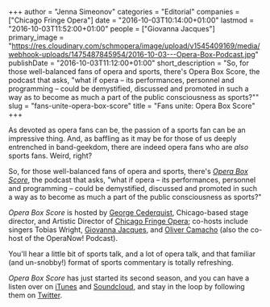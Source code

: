 +++
author = "Jenna Simeonov"
categories = "Editorial"
companies = ["Chicago Fringe Opera"]
date = "2016-10-03T10:14:00+01:00"
lastmod = "2016-10-03T11:52:00+01:00"
people = ["Giovanna Jacques"]
primary_image = "https://res.cloudinary.com/schmopera/image/upload/v1545409169/media/webhook-uploads/1475487845954/2016-10-03---Opera-Box-Podcast.jpg"
publishDate = "2016-10-03T11:12:00+01:00"
short_description = "So, for those well-balanced fans of opera and sports, there&#039;s Opera Box Score, the podcast that asks, &quot;what if opera – its performances, personnel and programming – could be demystified, discussed and promoted in such a way as to become as much a part of the public consciousness as sports?&quot;"
slug = "fans-unite-opera-box-score"
title = "Fans unite: Opera Box Score"
+++

As devoted as opera fans can be, the passion of a sports fan can be an impressive thing. And, as baffling as it may be for those of us deeply entrenched in band-geekdom, there are indeed opera fans who are *also* sports fans. Weird, right?

So, for those well-balanced fans of opera and sports, there's [*Opera Box Score*](http://www.operaboxscore.com/the-pitch/), the podcast that asks, "what if opera – its performances, personnel and programming – could be demystified, discussed and promoted in such a way as to become as much a part of the public consciousness as sports?"

*Opera Box Score* is hosted by [George Cederquist](http://www.gjcederquist.com/), Chicago-based stage director, and Artistic Director of [Chicago Fringe Opera](/scene/companies/chicago-fringe-opera/); co-hosts include singers Tobias Wright, [Giovanna Jacques](/scene/people/giovanna-jacques/), and [Oliver Camacho](https://twitter.com/theoperacompany) (also the co-host of the OperaNow! Podcast).

You'll hear a little bit of sports talk, and a lot of opera talk, and that familiar (and un-snobby!) format of sports commentary is totally refreshing. 

*Opera Box Score* has just started its second season, and you can have a listen over on [iTunes](https://itunes.apple.com/us/podcast/opera-box-score/id1068542093) and [Soundcloud](https://soundcloud.com/user-231280174), and stay in the loop by following them on [Twitter](https://twitter.com/operaboxscore).
